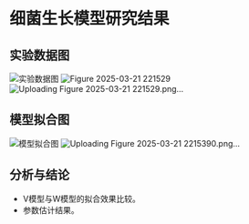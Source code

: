 # 细菌生长模型研究结果

## 实验数据图

![实验数据图](path/to/bacteria_data.png)
![Figure 2025-03-21 221529](https://github.com/user-attachments/assets/7a2aec01-aaec-4fea-be53-86f456621c91)
![Uploading Figure 2025-03-21 221529.png…]()

## 模型拟合图

![模型拟合图](path/to/model_fit.png)
![Uploading Figure 2025-03-21 2215390.png…]()

## 分析与结论

- V模型与W模型的拟合效果比较。
- 参数估计结果。
